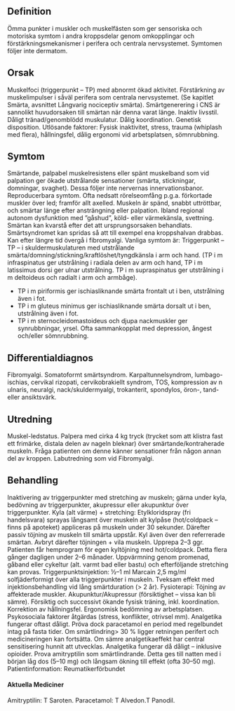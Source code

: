 ## Definition

Ömma punkter i muskler och muskelfästen som ger sensoriska och motoriska symtom i andra kroppsdelar genom omkopplingar och förstärkningsmekanismer i perifera och centrala nervsystemet. Symtomen följer inte dermatom.

## Orsak

Muskelfoci (triggerpunkt – TP) med abnormt ökad aktivitet. Förstärkning av muskelimpulser i såväl perifera som centrala nervsystemet. (Se kapitlet Smärta, avsnittet Långvarig nociceptiv smärta). Smärtgenerering i CNS är sannolikt huvudorsaken till smärtan när denna varat länge. Inaktiv livsstil. Dåligt tränad/genomblödd muskulatur. Dålig koordination. Genetisk disposition.
Utlösande faktorer: Fysisk inaktivitet, stress, trauma (whiplash med flera), hållningsfel, dålig ergonomi vid arbetsplatsen, sömnrubbning.

## Symtom

Smärtande, palpabel muskelresistens eller spänt muskelband som vid palpation ger ökade utstrålande sensationer (smärta, stickningar, domningar, svaghet). Dessa följer inte nervernas innervationsbanor. Reproducerbara symtom. Ofta nedsatt rörelseomfång p.g.a. förkortade muskler över led; framför allt axelled. Muskeln är spänd, snabbt uttröttbar, och smärtar länge efter ansträngning eller palpation. Ibland regional autonom dysfunktion med ”gåshud”, köld- eller värmekänsla, svettning. Smärtan kan kvarstå efter det att ursprungsorsaken behandlats. Smärtsyndromet kan spridas så att till exempel ena kroppshalvan drabbas. Kan efter längre tid övergå i fibromyalgi.
Vanliga symtom är: Triggerpunkt – TP – i skuldermuskulaturen med utstrålande smärta/domning/stickning/kraftlöshet/tyngdkänsla i arm och hand. (TP i m infraspinatus ger utstrålning i radiala delen av arm och hand, TP i m latissimus dorsi ger ulnar utstrålning. TP i m supraspinatus ger utstrålning i m deltoideus och radialt i arm och armbåge).
* TP i m piriformis ger ischiasliknande smärta frontalt ut i ben, utstrålning även i fot.
* TP i m gluteus minimus ger ischiasliknande smärta dorsalt ut i ben, utstrålning även i fot.
* TP i m sternocleidomastoideus och djupa nackmuskler ger synrubbningar, yrsel.
Ofta sammankopplat med depression, ångest och/eller sömnrubbning.

## Differentialdiagnos

Fibromyalgi. Somatoformt smärtsyndrom. Karpaltunnelsyndrom, lumbago-ischias, cervikal rizopati, cervikobrakiellt syndrom, TOS, kompression av n ulnaris, neuralgi, nack/skuldermyalgi, trokanterit, spondylos, öron-, tand- eller ansiktsvärk.

## Utredning

Muskel-ledstatus. Palpera med cirka 4 kg tryck (trycket som att klistra fast ett frimärke, distala delen av nageln bleknar) över smärtande/kontraherade muskeln. Fråga patienten om denne känner sensationer från någon annan del av kroppen.
Labutredning som vid Fibromyalgi.

## Behandling

Inaktivering av triggerpunkter med stretching av muskeln; gärna under kyla, bedövning av triggerpunkter, akupressur eller akupunktur över triggerpunkter.
Kyla (alt värme) + stretching: Etylkloridspray (fri handelsvara) sprayas långsamt över muskeln alt kylpåse (hot/coldpack – finns på apoteket) appliceras på muskeln under 30 sekunder. Därefter passiv töjning av muskeln till smärta uppstår. Kyl även över den referrerade smärtan. Avbryt därefter töjningen + vila muskeln. Upprepa 2–3 ggr. Patienten får hemprogram för egen kyltöjning med hot/coldpack. Detta flera gånger dagligen under 2–6 månader.
Uppvärmning genom promenad, gåband eller cykeltur (alt. varmt bad eller bastu) och efterföljande stretching kan provas.
Triggerpunktsinjektion: ½–1 ml Marcain 2,5 mg/ml solfjäderformigt över alla triggerpunkter i muskeln. Tveksam effekt med injektionsbehandling vid lång smärtduration (> 2 år).
Fysioterapi: Töjning av affekterade muskler. Akupunktur/Akupressur (försiktighet – vissa kan bli sämre). Försiktig och successivt ökande fysisk träning, inkl. koordination. Korrektion av hållningsfel. Ergonomisk bedömning av arbetsplatsen.
Psykosociala faktorer åtgärdas (stress, konflikter, otrivsel mm).
Analgetika fungerar oftast dåligt. Pröva dock paracetamol en period med regelbundet intag på fasta tider. Om smärtlindring> 30 % ligger retningen perifert och medicineringen kan fortsätta. Om sämre analgetikaeffekt har central sensitisering hunnit att utvecklas. Analgetika fungerar då dåligt – inklusive opioider. Prova amitryptilin som smärtlindrande. Detta ges till natten med i början låg dos (5–10 mg) och långsam ökning till effekt (ofta 30–50 mg).
Patientinformation: Reumatikerförbundet

#### Aktuella Mediciner

Amitryptilin: T Saroten.
Paracetamol: T Alvedon.T Panodil.

